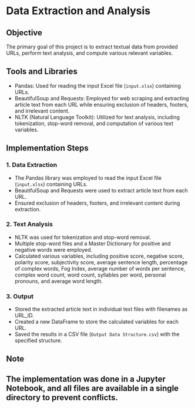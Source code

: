 
# Data Extraction and Analysis 

## Objective
The primary goal of this project is to extract textual data from provided URLs, perform text analysis, and compute various relevant variables.

## Tools and Libraries
- Pandas: Used for reading the input Excel file (`input.xlsx`) containing URLs.
- BeautifulSoup and Requests: Employed for web scraping and extracting article text from each URL while ensuring exclusion of headers, footers, and irrelevant content.
- NLTK (Natural Language Toolkit): Utilized for text analysis, including tokenization, stop-word removal, and computation of various text variables.

## Implementation Steps

### 1. Data Extraction
- The Pandas library was employed to read the input Excel file (`input.xlsx`) containing URLs.
- BeautifulSoup and Requests were used to extract article text from each URL.
- Ensured exclusion of headers, footers, and irrelevant content during extraction.

### 2. Text Analysis
- NLTK was used for tokenization and stop-word removal.
- Multiple stop-word files and a Master Dictionary for positive and negative words were employed.
- Calculated various variables, including positive score, negative score, polarity score, subjectivity score, average sentence length, percentage of complex words, Fog Index, average number of words per sentence, complex word count, word count, syllables per word, personal pronouns, and average word length.

### 3. Output
- Stored the extracted article text in individual text files with filenames as URL_ID.
- Created a new DataFrame to store the calculated variables for each URL.
- Saved the results in a CSV file (`Output Data Structure.csv`) with the specified structure.

## Note
The implementation was done in a Jupyter Notebook, and all files are available in a single directory to prevent conflicts.
---
